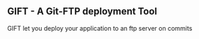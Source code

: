 **GIFT - A Git-FTP deployment Tool**
------------------------------------

GIFT let you deploy your application to an ftp server on commits
